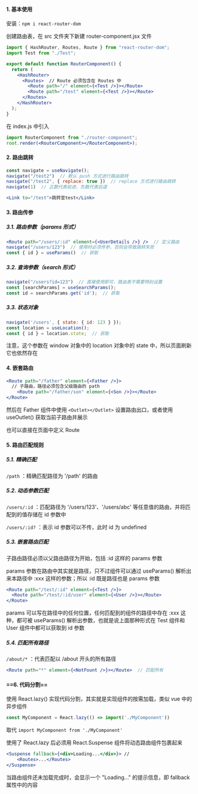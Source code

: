 #### 1. 基本使用

安装：`npm i react-router-dom`

创建路由表，在 src 文件夹下新建 router-component.jsx 文件

```jsx
import { HashRouter, Routes, Route } from "react-router-dom";
import Test from "./Test";

export default function RouterComponent() {
  return (
    <HashRouter>
      <Routes>  // Route 必须包含在 Routes 中
        <Route path="/" element={<Test />}></Route>
        <Route path="/test" element={<Test />}></Route>
      </Routes>
    </HashRouter>
  );
}

```

在 index.js 中引入

```jsx
import RouterComponent from "./router-component";
root.render(<RouterComponent></RouterComponent>);
```



#### 2. 路由跳转

```jsx
const navigate = useNavigate();
navigate("/test2")  // 默认 push 方式进行路由跳转
navigate("/test2", { replace: true })  // replace 方式进行路由跳转
navigate(1)  // 正数代表前进，负数代表后退
```

```jsx
<Link to="/test">跳转至test</Link>
```



#### 3. 路由传参

##### 3.1. 路由参数（params 形式）

```jsx
<Route path="/users/:id" element={<UserDetails />} />  // 定义路由
navigate("/users/123")  // 使用时必须传参，否则会导致跳转失败
const { id } = useParams()  // 获取
```

##### 3.2. 查询参数（search 形式）

```jsx
navigate("/users?id=123")  // 直接使用即可，路由表不需要特别设置
const [searchParams] = useSearchParams();
const id = searchParams.get('id');  // 获取
```

##### 3.3. 状态对象

```jsx
navigate('/users', { state: { id: 123 } });
const location = useLocation();
const { id } = location.state;  // 获取
```

注意，这个参数在 window 对象中的 location 对象中的 state 中，所以页面刷新它也依然存在



#### 4. 嵌套路由

```jsx
<Route path="/father" element={<Father />}>
  // 子路由，路径必须包含父级路由的 path 
	<Route path="/father/son" element={<Son />}></Route>
</Route>
```

然后在 Father 组件中使用 `<Outlet></Outlet>` 设置路由出口，或者使用 useOutlet() 获取当前子路由并展示

也可以直接在页面中定义 Route 



#### 5. 路由匹配规则

##### 5.1. 精确匹配

`/path` ：精确匹配路径为 '/path' 的路由

##### 5.2. 动态参数匹配

`/users/:id` ：匹配路径为 '/users/123'、'/users/abc' 等任意值的路由，并将匹配到的值存储在 id 参数中

`/users/:id?` ：表示 id 参数可以不传，此时 id 为 undefined

##### 5.3. 嵌套路由匹配

子路由路径必须以父路由路径为开始，包括 :id 这样的 params 参数

params 参数在路由中其实就是路径，只不过组件可以通过 useParams() 解析出来本路径中 :xxx 这样的参数；所以 :id 既是路径也是 params 参数

```jsx
<Route path="/test/:id" element={<Test />}>
  <Route path="/test/:id/user" element={<User />}></Route>
</Route>
```

params 可以写在路径中的任何位置，任何匹配到的组件的路径中存在 :xxx 这种，都可被 useParams() 解析出参数，也就是说上面那种形式在 Test 组件和 User 组件中都可以获取到 id 参数

##### 5.4. 匹配所有路径

`/about/*` ：代表匹配以 /about 开头的所有路径

```jsx
<Route path="*" element={<NotFount />}></Route>  // 匹配所有
```



#### ==6. 代码分割==

使用 React.lazy() 实现代码分割，其实就是实现组件的按需加载，类似 vue 中的异步组件

```jsx
const MyComponent = React.lazy(() => import('./MyComponent'))
```

取代 `import MyComponent from './MyComponent'` 

使用了 React.lazy 后必须用 React.Suspense 组件将动态路由组件包裹起来

```jsx
<Suspense fallback={<div>Loading...</div>}> // 
	<Routes>...</Routes>
</Suspense>
```

当路由组件还未加载完成时，会显示一个 "Loading..." 的提示信息，即 fallback 属性中的内容



